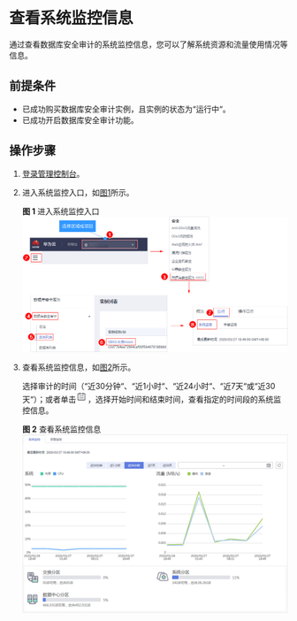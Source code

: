 # 查看系统监控信息<a name="dbss_01_0208"></a>

通过查看数据库安全审计的系统监控信息，您可以了解系统资源和流量使用情况等信息。

## 前提条件<a name="section441811405410"></a>

-   已成功购买数据库安全审计实例，且实例的状态为“运行中“。
-   已成功开启数据库安全审计功能。

## 操作步骤<a name="section16337113512514"></a>

1.  [登录管理控制台](https://console.huaweicloud.com/?locale=zh-cn)。
2.  进入系统监控入口，如[图1](#fig61991836131419)所示。

    **图 1**  进入系统监控入口<a name="fig61991836131419"></a>  
    ![](figures/进入系统监控入口.png "进入系统监控入口")

3.  查看系统监控信息，如[图2](#fig75451433958)所示。

    选择审计的时间（“近30分钟“、“近1小时“、“近24小时“、“近7天“或“近30天“）；或者单击![](figures/icon-calendar-1.png)，选择开始时间和结束时间，查看指定的时间段的系统监控信息。

    **图 2**  查看系统监控信息<a name="fig75451433958"></a>  
    ![](figures/查看系统监控信息.png "查看系统监控信息")


